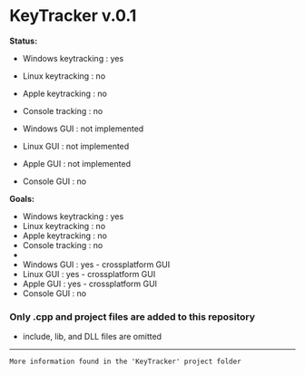 # KeyTracker v.0.1

**Status:**

- Windows keytracking : yes
- Linux keytracking : no
- Apple keytracking : no
- Console tracking : no

- Windows GUI : not implemented
- Linux GUI : not implemented
- Apple GUI : not implemented
- Console GUI : no

**Goals:**

- Windows keytracking : yes
- Linux keytracking : no
- Apple keytracking : no
- Console tracking : no
- 
- Windows GUI : yes - crossplatform GUI
- Linux GUI : yes - crossplatform GUI
- Apple GUI : yes - crossplatform GUI
- Console GUI : no

### Only .cpp and project files are added to this repository
- include, lib, and DLL files are omitted

***

`More information found in the 'KeyTracker' project folder`
